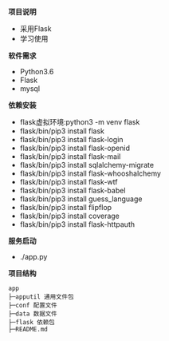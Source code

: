 **项目说明**
- 采用Flask
- 学习使用

**软件需求**

- Python3.6
- Flask
- mysql

**依赖安装**
- flask虚拟环境:python3 -m venv flask
- flask/bin/pip3 install flask
- flask/bin/pip3 install flask-login
- flask/bin/pip3 install flask-openid
- flask/bin/pip3 install flask-mail
- flask/bin/pip3 install sqlalchemy-migrate
- flask/bin/pip3 install flask-whooshalchemy
- flask/bin/pip3 install flask-wtf
- flask/bin/pip3 install flask-babel
- flask/bin/pip3 install guess_language
- flask/bin/pip3 install flipflop
- flask/bin/pip3 install coverage
- flask/bin/pip3 install flask-httpauth

**服务启动**
- ./app.py

**项目结构**
```
app
├─apputil 通用文件包
├─conf 配置文件
├─data 数据文件
├─flask 依赖包
├─README.md

```
